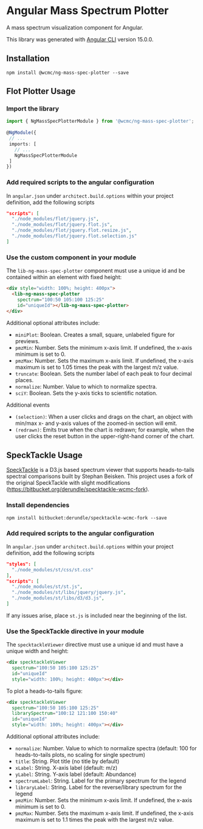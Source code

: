 # Angular Mass Spectrum Plotter

A mass spectrum visualization component for Angular.

This library was generated with [Angular CLI](https://github.com/angular/angular-cli) version 15.0.0.

## Installation

```shell
npm install @wcmc/ng-mass-spec-plotter --save
```

## Flot Plotter Usage

### Import the library
```typescript
import { NgMassSpecPlotterModule } from '@wcmc/ng-mass-spec-plotter';
 
@NgModule({
 // ...
 imports: [
   // ...
   NgMassSpecPlotterModule
 ]
})
```

### Add required scripts to the angular configuration
In `angular.json` under `architect.build.options` within your project definition, add the following scripts

```json
"scripts": [
  "./node_modules/flot/jquery.js",
  "./node_modules/flot/jquery.flot.js",
  "./node_modules/flot/jquery.flot.resize.js",
  "./node_modules/flot/jquery.flot.selection.js"
]
```

### Use the custom component in your module
The `lib-ng-mass-spec-plotter` component must use a unique id and be contained within an element with fixed height:

```html
<div style="width: 100%; height: 400px">
  <lib-ng-mass-spec-plotter
    spectrum="100:50 105:100 125:25"
    id="uniqueId"></lib-ng-mass-spec-plotter>
</div>
```

Additional optional attributes include:
* `miniPlot`: Boolean. Creates a small, square, unlabeled figure for previews.
* `pmzMin`: Number. Sets the minimum x-axis limit. If undefined, the x-axis minimum is set to 0.
* `pmzMax`: Number. Sets the maximum x-axis limit. If undefined, the x-axis maximum is set to 1.05 times the peak with the largest m/z value.
* `truncate`: Boolean. Sets the number label of each peak to four decimal places.
* `normalize`: Number. Value to which to normalize spectra.
* `sciY`: Boolean. Sets the y-axis ticks to scientific notation.

Additional events
* `(selection)`: When a user clicks and drags on the chart, an object with min/max x- and y-axis values of the zoomed-in section will emit.
* `(redrawn)`: Emits true when the chart is redrawn; for example, when the user clicks the reset button in the upper-right-hand corner of the chart.

## SpeckTackle Usage

[SpeckTackle](https://bitbucket.org/sbeisken/specktackle/) is a D3.js based spectrum viewer that supports heads-to-tails spectral comparisons built by Stephan Beisken. This project uses a fork of the original SpeckTackle with slight modifications (https://bitbucket.org/derundle/specktackle-wcmc-fork).

### Install dependencies

```shell
npm install bitbucket:derundle/specktackle-wcmc-fork --save

```

### Add required scripts to the angular configuration
In `angular.json` under `architect.build.options` within your project definition, add the following scripts

```json
"styles": [
  "./node_modules/st/css/st.css"
],
"scripts": [
  "./node_modules/st/st.js",
  "./node_modules/st/libs/jquery/jquery.js",
  "./node_modules/st/libs/d3/d3.js",
]
```

If any issues arise, place `st.js` is included near the beginning of the list.

### Use the SpeckTackle directive in your module
The `specktackleViewer` directive must use a unique id and must have a unique width and height:

```html
<div specktackleViewer
  spectrum="100:50 105:100 125:25"
  id="uniqueId"
  style="width: 100%; height: 400px"></div>
```

To plot a heads-to-tails figure:

```html
<div specktackleViewer
  spectrum="100:50 105:100 125:25"
  librarySpectrum="100:12 121:100 150:40"
  id="uniqueId"
  style="width: 100%; height: 400px"></div>
```

Additional optional attributes include:
* `normalize`: Number. Value to which to normalize spectra (default: 100 for heads-to-tails plots, no scaling for single spectrum)
* `title`: String. Plot title (no title by default)
* `xLabel`: String. X-axis label (default: m/z)
* `yLabel`: String. Y-axis label (default: Abundance)
* `spectrumLabel`: String. Label for the primary spectrum for the legend
* `libraryLabel`: String. Label for the reverse/library spectrum for the legend
* `pmzMin`: Number. Sets the minimum x-axis limit. If undefined, the x-axis minimum is set to 0.
* `pmzMax`: Number. Sets the maximum x-axis limit. If undefined, the x-axis maximum is set to 1.1 times the peak with the largest m/z value.
